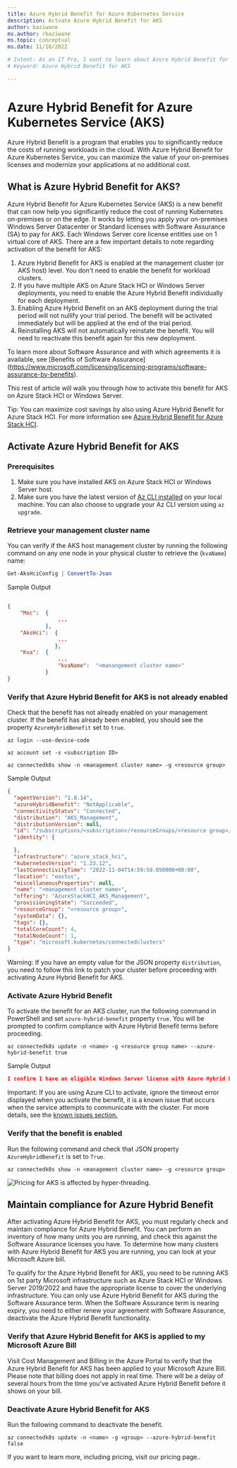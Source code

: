```yaml
---
title: Azure Hybrid Benefit for Azure Kubernetes Service
description: Actvate Azure Hybrid Benefit for AKS
author: baziwane
ms.author: rbaziwane
ms.topic: conceptual
ms.date: 11/10/2022

# Intent: As an IT Pro, I want to learn about Azure Hybrid Benefit for AKS.   
# Keyword: Azure Hybrid Benefit for AKS

---
```


# Azure Hybrid Benefit for Azure Kubernetes Service (AKS) 
Azure Hybrid Benefit is a program that enables you to significantly reduce the costs of running workloads in the cloud. With Azure Hybrid Benefit for Azure Kubernetes Service, you can maximize the value of your on-premises licenses and modernize your applications at no additional cost.

## What is Azure Hybrid Benefit for AKS?

Azure Hybrid Benefit for Azure Kubernetes Service (AKS) is a new benefit that can now help you significantly reduce the cost of running Kubernetes on-premises or on the edge. It works by letting you apply your on-premises Windows Server Datacenter or Standard licenses with Software Assurance (SA) to pay for AKS. Each Windows Server core license entitles use on 1 virtual core of AKS. There are a few important details to note regarding activation of the benefit for AKS:

1.	Azure Hybrid Benefit for AKS is enabled at the management cluster (or AKS host) level. You don't need to enable the benefit for workload clusters.
2.	If you have multiple AKS on Azure Stack HCI or Windows Server deployments, you need to enable the Azure Hybrid Benefit individually for each deployment.
3.	Enabling Azure Hybrid Benefit on an AKS deployment during the trial period will not nullify your trial period. The benefit will be activated immediately but will be applied at the end of the trial period.
4.	Reinstalling AKS will not automatically reinstate the benefit. You will need to reactivate this benefit again for this new deployment.

To learn more about Software Assurance and with which agreements it is available, see [Benefits of Software Assurance] (https://www.microsoft.com/licensing/licensing-programs/software-assurance-by-benefits).

This rest of article will walk you through how to activate this benefit for AKS on Azure Stack HCI or Windows Server. 

Tip: You can maximize cost savings by also using Azure Hybrid Benefit for Azure Stack HCI. For more information see [Azure Hybrid Benefit for Azure Stack HCI](/azure-stack/hci/concepts/azure-hybrid-benefit.md). 


## Activate Azure Hybrid Benefit for AKS

### Prerequisites
1.	Make sure you have installed AKS on Azure Stack HCI or Windows Server host. 
2.	Make sure you have the latest version of [Az CLI installed](/cli/azure/install-azure-cli) on your local machine. You can also choose to upgrade your Az CLI version using `az upgrade`.

### Retrieve your management cluster name

You can verify if the AKS host management cluster by running the following command on any one node in your physical cluster to retrieve the (`kvaName`) name:

```PowerShell
Get-AksHciConfig | ConvertTo-Json
```

Sample Output
```json

{
    "Moc":  {
                ...
            },
    "AksHci":  {
                ...    
               },
    "Kva":  {
                ...
                "kvaName":  "<manangement cluster name>"
            }
}

```

### Verify that Azure Hybrid Benefit for AKS is not already enabled

Check that the benefit has not already enabled on your management cluster. If the benefit has already been enabled, you should see the property `AzureHybridBenefit` set to `true`.

```shell
az login --use-device-code

az account set -s <subscription ID>

az connectedk8s show -n <management cluster name> -g <resource group> 
```

Sample Output
```json
{
  "agentVersion": "1.8.14",
  "azureHybridBenefit": "NotApplicable",
  "connectivityStatus": "Connected",
  "distribution": "AKS_Management",
  "distributionVersion": null,
  "id": "/subscriptions/<subscription>/resourceGroups/<resource group>/providers/Microsoft.Kubernetes/connectedClusters/<cluster name>",
  "identity": {

  },
  "infrastructure": "azure_stack_hci",
  "kubernetesVersion": "1.23.12",
  "lastConnectivityTime": "2022-11-04T14:59:59.050000+00:00",
  "location": "eastus",
  "miscellaneousProperties": null,
  "name": "<management cluster name>",
  "offering": "AzureStackHCI_AKS_Management",
  "provisioningState": "Succeeded",
  "resourceGroup": "<resource group>",
  "systemData": {},
  "tags": {},
  "totalCoreCount": 4,
  "totalNodeCount": 1,
  "type": "microsoft.kubernetes/connectedclusters"
}
```

Warning: If you have an empty value for the JSON property `distribution`, you need to follow this link to patch your cluster before proceeding with activating Azure Hybrid Benefit for AKS.


### Activate Azure Hybrid Benefit 
To activate the benefit for an AKS cluster, run the following command in PowerShell and set `azure-hybrid-benefit` property `true`. You will be prompted to confirm compliance with Azure Hybrid Benefit terms before proceeding. 

```shell
az connectedk8s update -n <name> -g <resource group name> --azure-hybrid-benefit true 
```

Sample Output
```json
I confirm I have an eligible Windows Server license with Azure Hybrid Benefit to apply this benefit to AKS on HCI or Windows Server. Visit https://aka.ms/ahb-aks for details (y/n)
```
Important: If you are using Azure CLI to activate, ignore the timeout error displayed when you activate the benefit, it is a known issue that occurs when the service attempts to communicate with the cluster. For more details, see the [known issues section.](known-issues-arc.yml)

### Verify that the benefit is enabled

Run the following command and check that JSON property `AzureHybridBenefit` is set to  `True`.

```shell
az connectedk8s show -n <management cluster name> -g <resource group> 
```

![Pricing for AKS is affected by hyper-threading.](media/concepts/AzureHybridBenefit4.gif)

## Maintain compliance for Azure Hybrid Benefit

After activating Azure Hybrid Benefit for AKS, you must regularly check and maintain compliance for Azure Hybrid Benefit. You can perform an inventory of how many units you are running, and check this against the Software Assurance licenses you have. To determine how many clusters with Azure Hybrid Benefit for AKS you are running, you can look at your Microsoft Azure bill. 

To qualify for the Azure Hybrid Benefit for AKS, you need to be running AKS on 1st party Microsoft infrastructure such as Azure Stack HCI or Windows Server 2019/2022 and have the appropriate license to cover the underlying infrastructure. You can only use Azure Hybrid Benefit for AKS during the Software Assurance term. When the Software Assurance term is nearing expiry, you need to either renew your agreement with Software Assurance, deactivate the Azure Hybrid Benefit functionality.

### Verify that Azure Hybrid Benefit for AKS is applied to my Microsoft Azure Bill
Visit Cost Management and Billing in the Azure Portal to verify that the Azure Hybrid Benefit for AKS has been applied to your Microsoft Azure Bill. Please note that billing does not apply in real time. There will be a delay of several hours from the time you've activated Azure Hybrid Benefit before it shows on your bill.

### Deactivate Azure Hybrid Benefit for AKS
Run the following command to deactivate the benefit.

```shell
az connectedk8s update -n <name> -g <group> --azure-hybrid-benefit false 
```


If you want to learn more, including pricing, visit our pricing page..
